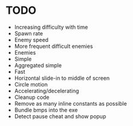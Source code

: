 # TODO
* Increasing difficulty with time
 * Spawn rate
 * Enemy speed
 * More frequent difficult enemies
* Enemies
 * Simple
 * Aggregated simple
 * Fast
 * Horizontal slide-in to middle of screen
 * Circle motion
 * Accelerating/decelerating
* Cleanup code
 * Remove as many inline constants as possible
* Bundle bmps into the exe
* Detect pause cheat and show popup